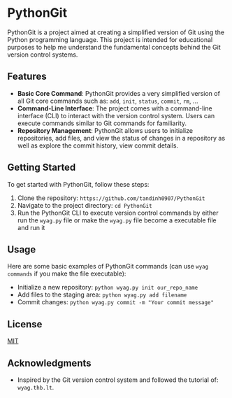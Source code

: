 # PythonGit
PythonGit is a project aimed at creating a simplified version of Git using the Python programming language. This project is intended for educational purposes to help me understand the fundamental concepts behind the Git version control systems.


## Features

- **Basic Core Command**: PythonGit provides a very simplified version of all Git core commands such as: ```add```, ```init```, ```status```, ```commit```, ```rm```, ...
- **Command-Line Interface**: The project comes with a command-line interface (CLI) to interact with the version control system. Users can execute commands similar to Git commands for familiarity.
- **Repository Management**: PythonGit allows users to initialize repositories, add files, and view the status of changes in a repository as well as explore the commit history, view commit details.


## Getting Started
To get started with PythonGit, follow these steps:

1. Clone the repository: `https://github.com/tandinh0907/PythonGit`
2. Navigate to the project directory: `cd PythonGit`
3. Run the PythonGit CLI to execute version control commands by either run the `wyag.py` file or make the `wyag.py` file become a executable file and run it
## Usage
Here are some basic examples of PythonGit commands (can use `wyag commands` if you make the file executable):

- Initialize a new repository: `python wyag.py init our_repo_name`
- Add files to the staging area: `python wyag.py add filename`
- Commit changes: `python wyag.py commit -m "Your commit message"`
## License

[MIT](https://choosealicense.com/licenses/mit/)

## Acknowledgments
- Inspired by the Git version control system and followed the tutorial of: `wyag.thb.lt`.
 
